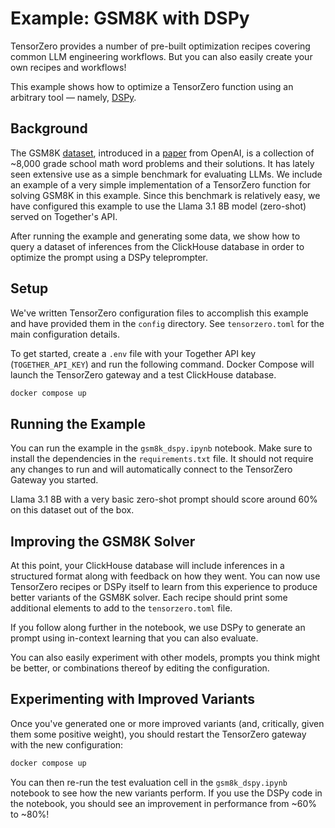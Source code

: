 # Example: GSM8K with DSPy

TensorZero provides a number of pre-built optimization recipes covering common LLM engineering workflows.
But you can also easily create your own recipes and workflows!

This example shows how to optimize a TensorZero function using an arbitrary tool — namely, [DSPy](https://github.com/stanfordnlp/dspy).

## Background

The GSM8K [dataset](https://github.com/openai/grade-school-math), introduced in a [paper](https://arxiv.org/abs/2110.14168) from OpenAI, is a collection of ~8,000 grade school math word problems and their solutions.
It has lately seen extensive use as a simple benchmark for evaluating LLMs.
We include an example of a very simple implementation of a TensorZero function for solving GSM8K in this example.
Since this benchmark is relatively easy, we have configured this example to use the Llama 3.1 8B model (zero-shot) served on Together's API.

After running the example and generating some data, we show how to query a dataset of inferences from the ClickHouse database in order to optimize the prompt using a DSPy teleprompter.

## Setup

We've written TensorZero configuration files to accomplish this example and have provided them in the `config` directory.
See `tensorzero.toml` for the main configuration details.

To get started, create a `.env` file with your Together API key (`TOGETHER_API_KEY`) and run the following command. Docker Compose will launch the TensorZero gateway and a test ClickHouse database.

```bash
docker compose up
```

## Running the Example

You can run the example in the `gsm8k_dspy.ipynb` notebook.
Make sure to install the dependencies in the `requirements.txt` file.
It should not require any changes to run and will automatically connect to the TensorZero Gateway you started.

Llama 3.1 8B with a very basic zero-shot prompt should score around 60% on this dataset out of the box.

## Improving the GSM8K Solver

At this point, your ClickHouse database will include inferences in a structured format along with feedback on how they went.
You can now use TensorZero recipes or DSPy itself to learn from this experience to produce better variants of the GSM8K solver.
Each recipe should print some additional elements to add to the `tensorzero.toml` file.

If you follow along further in the notebook, we use DSPy to generate an prompt using in-context learning that you can also evaluate.

You can also easily experiment with other models, prompts you think might be better, or combinations thereof by editing the configuration.

## Experimenting with Improved Variants

Once you've generated one or more improved variants (and, critically, given them some positive weight), you should restart the TensorZero gateway with the new configuration:

```bash
docker compose up
```

You can then re-run the test evaluation cell in the `gsm8k_dspy.ipynb` notebook to see how the new variants perform.
If you use the DSPy code in the notebook, you should see an improvement in performance from ~60% to ~80%!
